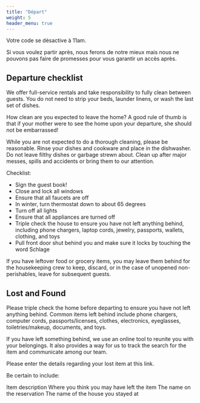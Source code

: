 ```yaml
---
title: "Départ"
weight: 5
header_menu: true
---
```


Votre code se désactive à 11am.

Si vous voulez partir après, nous ferons de notre mieux mais nous ne pouvons pas faire de promesses pour vous garantir un accès après.

## Departure checklist

We offer full-service rentals and take responsibility to fully clean between guests. You do not need to strip your beds, launder linens, or wash the last set of dishes.

How clean are you expected to leave the home? A good rule of thumb is that if your mother were to see the home upon your departure, she should not be embarrassed!

While you are not expected to do a thorough cleaning, please be reasonable. Rinse your dishes and cookware and place in the dishwasher. Do not leave filthy dishes or garbage strewn about. Clean up after major messes, spills and accidents or bring them to our attention.


Checklist:

* Sign the guest book!
* Close and lock all windows
* Ensure that all faucets are off
* In winter, turn thermostat down to about 65 degrees
* Turn off all lights
* Ensure that all appliances are turned off
* Triple check the house to ensure you have not left anything behind, including phone chargers, laptop cords, jewelry, passports, wallets, clothing, and toys
* Pull front door shut behind you and make sure it locks by touching the word Schlage

If you have leftover food or grocery items, you may leave them behind for the housekeeping crew to keep, discard, or in the case of unopened non-perishables, leave for subsequent guests.

## Lost and Found
Please triple check the home before departing to ensure you have not left anything behind. Common items left behind include phone chargers, computer cords, passports/licenses, clothes, electronics, eyeglasses, toiletries/makeup, documents, and toys.

If you have left something behind, we use an online tool to reunite you with your belongings. It also provides a way for us to track the search for the item and communicate among our team.

Please enter the details regarding your lost item at this link.

Be certain to include:

Item description
Where you think you may have left the item
The name on the reservation
The name of the house you stayed at



